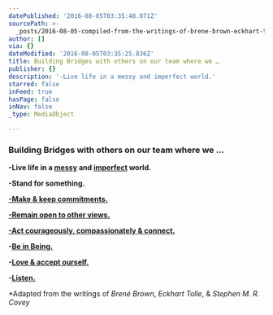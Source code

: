 ```yaml
---
datePublished: '2016-08-05T03:35:48.071Z'
sourcePath: >-
  _posts/2016-08-05-compiled-from-the-writings-of-brene-brown-eckhart-tolle-and.md
author: []
via: {}
dateModified: '2016-08-05T03:35:25.836Z'
title: Building Bridges with others on our team where we …
publisher: {}
description: '-Live life in a messy and imperfect world.'
starred: false
inFeed: true
hasPage: false
inNav: false
_type: MediaObject

---
```

### Building Bridges with others on our team where we ...

**-Live life in a [messy][0] and [imperfect][1] world.**

**-Stand for something.**

**[-Make & keep commitments.][2]**

**[-Remain open to other views.][2]**

**[-Act courageously, compassionately & connect.][2]**

**-[Be in Being.][3]**

**-[Love & accept ourself.][4]**

**-[Listen.][5]**

\*Adapted from the writings of _Brené Brown_, _Eckhart Tolle_, & _Stephen M. R. Covey_

[0]: https://www.youtube.com/watch?v=RZWf2_2L2v8&feature=iv&src_vid=1Evwgu369Jw&annotation_id=channel%3Acta%3A1Evwgu369Jw_1387377892141912 "Blame"
[1]: https://www.youtube.com/watch?v=1Evwgu369Jw#action=share "Shame"
[2]: http://www.speedoftrust.com/Home "The Speed of Trust"
[3]: http://www.eckharttolle.de/ "Be in Being"
[4]: https://youtu.be/kAk4cwjvJ0A "Dare Greatly"
[5]: https://thekaronyagency.com/ "Listen"